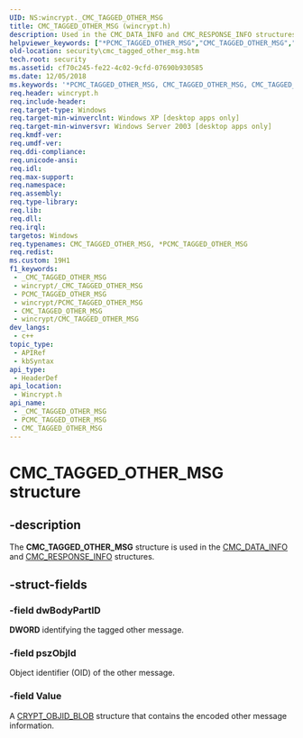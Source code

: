 ```yaml
---
UID: NS:wincrypt._CMC_TAGGED_OTHER_MSG
title: CMC_TAGGED_OTHER_MSG (wincrypt.h)
description: Used in the CMC_DATA_INFO and CMC_RESPONSE_INFO structures.
helpviewer_keywords: ["*PCMC_TAGGED_OTHER_MSG","CMC_TAGGED_OTHER_MSG","CMC_TAGGED_OTHER_MSG structure [Security]","PCMC_TAGGED_OTHER_MSG","PCMC_TAGGED_OTHER_MSG structure pointer [Security]","_crypto2_cmc_tagged_other_msg","security.cmc_tagged_other_msg","wincrypt/CMC_TAGGED_OTHER_MSG","wincrypt/PCMC_TAGGED_OTHER_MSG"]
old-location: security\cmc_tagged_other_msg.htm
tech.root: security
ms.assetid: cf70c245-fe22-4c02-9cfd-07690b930585
ms.date: 12/05/2018
ms.keywords: '*PCMC_TAGGED_OTHER_MSG, CMC_TAGGED_OTHER_MSG, CMC_TAGGED_OTHER_MSG structure [Security], PCMC_TAGGED_OTHER_MSG, PCMC_TAGGED_OTHER_MSG structure pointer [Security], _crypto2_cmc_tagged_other_msg, security.cmc_tagged_other_msg, wincrypt/CMC_TAGGED_OTHER_MSG, wincrypt/PCMC_TAGGED_OTHER_MSG'
req.header: wincrypt.h
req.include-header: 
req.target-type: Windows
req.target-min-winverclnt: Windows XP [desktop apps only]
req.target-min-winversvr: Windows Server 2003 [desktop apps only]
req.kmdf-ver: 
req.umdf-ver: 
req.ddi-compliance: 
req.unicode-ansi: 
req.idl: 
req.max-support: 
req.namespace: 
req.assembly: 
req.type-library: 
req.lib: 
req.dll: 
req.irql: 
targetos: Windows
req.typenames: CMC_TAGGED_OTHER_MSG, *PCMC_TAGGED_OTHER_MSG
req.redist: 
ms.custom: 19H1
f1_keywords:
 - _CMC_TAGGED_OTHER_MSG
 - wincrypt/_CMC_TAGGED_OTHER_MSG
 - PCMC_TAGGED_OTHER_MSG
 - wincrypt/PCMC_TAGGED_OTHER_MSG
 - CMC_TAGGED_OTHER_MSG
 - wincrypt/CMC_TAGGED_OTHER_MSG
dev_langs:
 - c++
topic_type:
 - APIRef
 - kbSyntax
api_type:
 - HeaderDef
api_location:
 - Wincrypt.h
api_name:
 - _CMC_TAGGED_OTHER_MSG
 - PCMC_TAGGED_OTHER_MSG
 - CMC_TAGGED_OTHER_MSG
---
```


# CMC_TAGGED_OTHER_MSG structure


## -description

The <b>CMC_TAGGED_OTHER_MSG</b> structure is used in the 
<a href="/windows/desktop/api/wincrypt/ns-wincrypt-cmc_data_info">CMC_DATA_INFO</a> and 
<a href="/windows/desktop/api/wincrypt/ns-wincrypt-cmc_response_info">CMC_RESPONSE_INFO</a> structures.

## -struct-fields

### -field dwBodyPartID

<b>DWORD</b> identifying the tagged other message.

### -field pszObjId

Object identifier (OID) of the other message.

### -field Value

A <a href="/previous-versions/windows/desktop/legacy/aa381414(v=vs.85)">CRYPT_OBJID_BLOB</a> structure that contains the encoded other message information.

